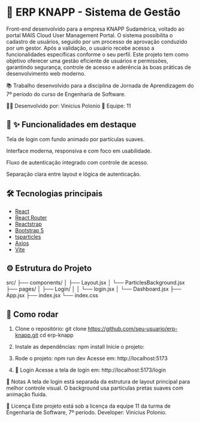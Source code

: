 # 🚀 ERP KNAPP - Sistema de Gestão

Front-end desenvolvido para a empresa KNAPP Sudamérica, voltado ao portal MAIS Cloud User Management Portal. O sistema possibilita o cadastro de usuários, seguido por um processo de aprovação conduzido por um gestor. Após a validação, o usuário recebe acesso a funcionalidades específicas conforme o seu perfil.
Este projeto tem como objetivo oferecer uma gestão eficiente de usuários e permissões, garantindo segurança, controle de acesso e aderência às boas práticas de desenvolvimento web moderno.

📚 Trabalho desenvolvido para a disciplina de Jornada de Aprendizagem do 7º período do curso de Engenharia de Software.

👨‍💻 Desenvolvido por: Vinicius Polonio
👥 Equipe: 11



## 📸 ✨ Funcionalidades em destaque
Tela de login com fundo animado por partículas suaves.

Interface moderna, responsiva e com foco em usabilidade.

Fluxo de autenticação integrado com controle de acesso.

Separação clara entre layout e lógica de autenticação.

## 🛠️ Tecnologias principais

- [React](https://reactjs.org/)
- [React Router](https://reactrouter.com/)
- [Reactstrap](https://reactstrap.github.io/)
- [Bootstrap 5](https://getbootstrap.com/)
- [tsparticles](https://particles.js.org/)
- [Axios](https://axios-http.com/)
- [Vite](https://vitejs.dev/)

## ⚙️ Estrutura do Projeto
src/
├── components/
│   ├── Layout.jsx
│   └── ParticlesBackground.jsx
├── pages/
│   ├── Login/
│   │   └── login.jsx
│   └── Dashboard.jsx
├── App.jsx
├── index.jsx
└── index.css

## 🔧 Como rodar
1. Clone o repositório:
git clone https://github.com/seu-usuario/erp-knapp.git
cd erp-knapp

2. Instale as dependências:
npm install
Inicie o projeto:

3. Rode o projeto: 
npm run dev
Acesse em: http://localhost:5173

4. 🔑 Login
Acesse a tela de login em:
http://localhost:5173/login

📝 Notas
A tela de login está separada da estrutura de layout principal para melhor controle visual.
O background usa partículas pretas suaves com animação fluida.

📄 Licença
Este projeto está sob a licença da equipe 11 da turma de Engenharia de Software, 7º período. Developer: Vinicius Polonio.